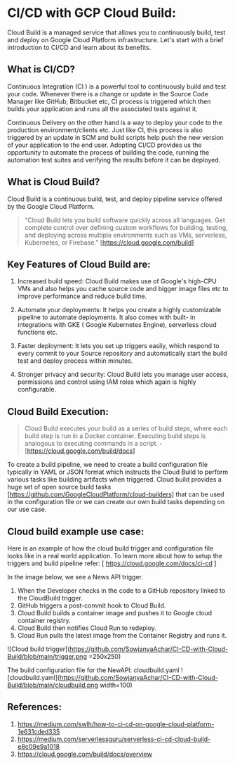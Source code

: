 # CI/CD with GCP Cloud Build: 

Cloud Build is a managed service that allows you to continuously build, test and deploy on Google Cloud Platform infrastructure.
Let's start with a brief introduction to CI/CD and learn about its benefits.

## What is CI/CD?

Continuous Integration  (CI ) is a powerful tool to continuously build and test your code. Whenever there is a change or update in the Source Code Manager like GitHub, Bitbucket etc, CI process is triggered which then builds your application and runs all the associated tests against it. 

Continuous Delivery on the other hand is a way to deploy your code to the production environment/clients etc. Just like CI, this process is also triggered by an update in SCM and build scripts help push the new version of your application to the end user.
Adopting CI/CD provides us the opportunity to automate the process of building the code, running the automation test suites and verifying the results before it can be deployed. 

## What is Cloud Build?
Cloud Build is a continuous build, test, and deploy pipeline service offered by the Google Cloud Platform. 

> “Cloud Build lets you build software quickly across all languages. Get complete control over defining custom workflows for building, testing, and deploying across multiple environments such as VMs, serverless, Kubernetes, or Firebase.” [https://cloud.google.com/build]

## Key Features of Cloud Build are: 

1) Increased build speed:
    Cloud Build makes use of Google's high-CPU VMs and also helps you cache source code and bigger image files etc to improve performance and reduce build time. 

2) Automate your deployments:
    It helps you create a highly customizable pipeline to automate deployments. It also comes with built- in integrations with GKE ( Google Kubernetes Engine), serverless cloud functions etc. 

3) Faster deployment: 
    It lets you set up triggers easily, which respond to every commit to your Source repository and automatically start the build test and deploy process within minutes. 

4) Stronger privacy and security:
    Cloud Build lets you manage user access, permissions and control using IAM roles which again is highly configurable.

## Cloud Build Execution:

> Cloud Build executes your build as a series of build steps, where each build step is run in a Docker container. Executing build steps is analogous to executing commands in a script. - [https://cloud.google.com/build/docs]

To create a build pipeline, we need to create a build configuration file typically in YAML or JSON format which instructs the Cloud Build to perform various tasks like building artifacts when triggered. Cloud build provides a huge set of open source build tasks [https://github.com/GoogleCloudPlatform/cloud-builders]  that can be used in the configuration file or we can create our own build tasks depending on our use case.  

## Cloud build example use case: 

Here is an example of how the cloud build trigger and configuration file looks like in a real world application. To learn more about how to setup the triggers and build pipeline refer: [ https://cloud.google.com/docs/ci-cd ]

In the image below, we see a News API trigger. 
1) When the Developer checks in the code to a GitHub repository linked to the CloudBuild trigger.
2) GitHub triggers a post-commit hook to Cloud Build.
3) Cloud Build builds a container image and pushes it to Google cloud container registry. 
4) Cloud Build then notifies Cloud Run to redeploy. 
5) Cloud Run pulls the latest image from the Container Registry and runs it.

![Cloud build trigger](https://github.com/SowjanyaAchar/CI-CD-with-Cloud-Build/blob/main/trigger.png =250x250)

The build configuration file for the NewAPI: cloudbuild.yaml 
![cloudbuild.yaml](https://github.com/SowjanyaAchar/CI-CD-with-Cloud-Build/blob/main/cloudbuild.png width=100)




## References:
1) https://medium.com/swlh/how-to-ci-cd-on-google-cloud-platform-1e631cded335
2) https://medium.com/serverlessguru/serverless-ci-cd-cloud-build-e8c09e9a1018
3) https://cloud.google.com/build/docs/overview
